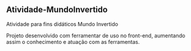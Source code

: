 ## Atividade-MundoInvertido
Atividade para fins didáticos Mundo Invertido

Projeto desenvolvido com ferramentar de uso no front-end, aumentando assim o conhecimento e atuação com as ferramentas.
